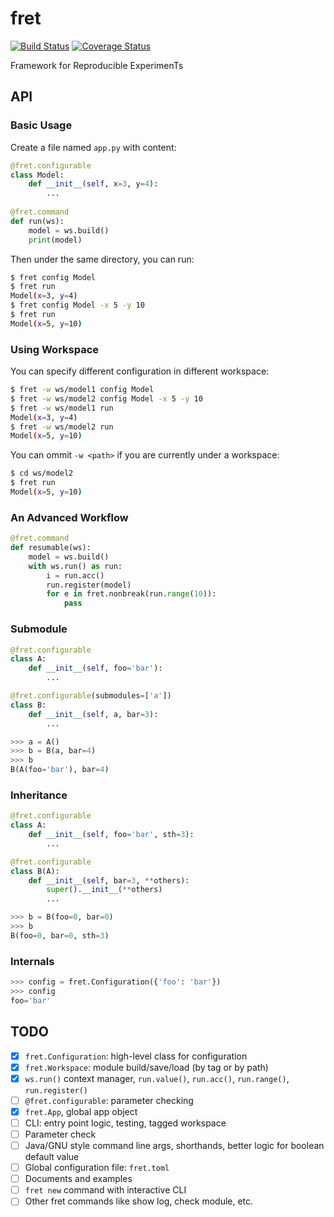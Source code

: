# fret

[![Build Status](https://travis-ci.org/yxonic/fret.svg?branch=master)](https://travis-ci.org/yxonic/fret) [![Coverage Status](https://coveralls.io/repos/github/yxonic/fret/badge.svg?branch=master)](https://coveralls.io/github/yxonic/fret?branch=master)

Framework for Reproducible ExperimenTs

## API

### Basic Usage

Create a file named `app.py` with content:
```python
@fret.configurable
class Model:
    def __init__(self, x=3, y=4):
        ...
        
@fret.command
def run(ws):
    model = ws.build()
    print(model)
```

Then under the same directory, you can run: 
```sh
$ fret config Model
$ fret run
Model(x=3, y=4)
$ fret config Model -x 5 -y 10
$ fret run
Model(x=5, y=10)
```

### Using Workspace

You can specify different configuration in different workspace:
```sh
$ fret -w ws/model1 config Model
$ fret -w ws/model2 config Model -x 5 -y 10
$ fret -w ws/model1 run
Model(x=3, y=4)
$ fret -w ws/model2 run
Model(x=5, y=10)
```

You can ommit `-w <path>` if you are currently under a workspace:
```sh
$ cd ws/model2
$ fret run
Model(x=5, y=10)
```

### An Advanced Workflow
```python
@fret.command
def resumable(ws):
    model = ws.build()
    with ws.run() as run:
        i = run.acc()
        run.register(model)
        for e in fret.nonbreak(run.range(10)):
            pass
```

### Submodule
```python
@fret.configurable
class A:
    def __init__(self, foo='bar'):
        ...

@fret.configurable(submodules=['a'])
class B:
    def __init__(self, a, bar=3):
        ...

>>> a = A()
>>> b = B(a, bar=4)
>>> b
B(A(foo='bar'), bar=4)
```

### Inheritance
```python
@fret.configurable
class A:
    def __init__(self, foo='bar', sth=3):
        ...

@fret.configurable
class B(A):
    def __init__(self, bar=3, **others):
        super().__init__(**others)
        ...

>>> b = B(foo=0, bar=0)
>>> b
B(foo=0, bar=0, sth=3)
```

### Internals
```python
>>> config = fret.Configuration({'foo': 'bar'})
>>> config
foo='bar'
```

## TODO
- [x] `fret.Configuration`: high-level class for configuration
- [x] `fret.Workspace`: module build/save/load (by tag or by path)
- [x] `ws.run()` context manager, `run.value()`, `run.acc()`, `run.range()`, `run.register()`
- [ ] `@fret.configurable`: parameter checking
- [x] `fret.App`, global app object
- [ ] CLI: entry point logic, testing, tagged workspace
- [ ] Parameter check
- [ ] Java/GNU style command line args, shorthands, better logic for boolean default value
- [ ] Global configuration file: `fret.toml`
- [ ] Documents and examples
- [ ] `fret new` command with interactive CLI
- [ ] Other fret commands like show log, check module, etc.
